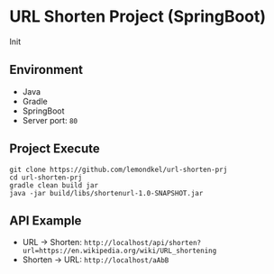 # URL Shorten Project (SpringBoot)
Init

## Environment
+ Java
+ Gradle
+ SpringBoot
+ Server port: `80`

## Project Execute
```
git clone https://github.com/lemondkel/url-shorten-prj
cd url-shorten-prj
gradle clean build jar
java -jar build/libs/shortenurl-1.0-SNAPSHOT.jar
```

## API Example
+ URL -> Shorten: `http://localhost/api/shorten?url=https://en.wikipedia.org/wiki/URL_shortening`
+ Shorten -> URL: `http://localhost/aAbB`
